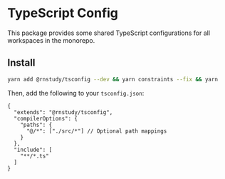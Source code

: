 # TypeScript Config

This package provides some shared TypeScript configurations for all workspaces in the monorepo.

## Install

```bash
yarn add @rnstudy/tsconfig --dev && yarn constraints --fix && yarn
```

Then, add the following to your `tsconfig.json`:

```json5
{
  "extends": "@rnstudy/tsconfig",
  "compilerOptions": {
    "paths": {
      "@/*": ["./src/*"] // Optional path mappings
    }
  },
  "include": [
    "**/*.ts"
  ]
}
```
